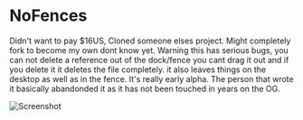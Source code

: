 # NoFences

Didn't want to pay $16US, Cloned someone elses project.  Might completely fork to become my own dont know yet.  Warning this has serious bugs,  you can not delete a reference out of the dock/fence you cant drag it out and if you delete it it deletes the file completely.   it also leaves things on the desktop as well as in the fence.  It's really early alpha.  The person that wrote it basically abandonded it as it has not been touched in years on the OG. 

![Screenshot](screenshot.png "NoFences in action")
